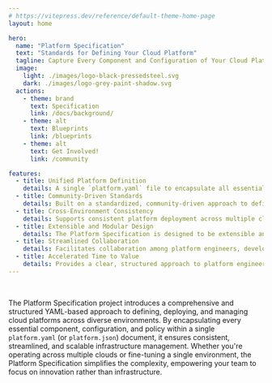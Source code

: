 ```yaml
---
# https://vitepress.dev/reference/default-theme-home-page
layout: home

hero:
  name: "Platform Specification"
  text: "Standards for Defining Your Cloud Platform"
  tagline: Capture Every Component and Configuration of Your Cloud Platform and Infrastructure in One Unified Standard
  image:
    light: ./images/logo-black-pressedsteel.svg
    dark: ./images/logo-grey-paint-shadow.svg
  actions:
    - theme: brand
      text: Specification
      link: /docs/background/
    - theme: alt
      text: Blueprints
      link: /blueprints
    - theme: alt
      text: Get Involved!
      link: /community

features:
  - title: Unified Platform Definition
    details: A single `platform.yaml` file to encapsulate all essential components, configurations, and policies of your cloud platform.
  - title: Community-Driven Standards
    details: Built on a standardized, community-driven approach to defining cloud platforms.
  - title: Cross-Environment Consistency
    details: Supports consistent platform deployment across multiple cloud providers and environments.
  - title: Extensible and Modular Design
    details: The Platform Specification is designed to be extensible and modular, allowing for easy integration of new components and configurations.
  - title: Streamlined Collaboration
    details: Facilitates collaboration among platform engineers, developers, and operations teams through a shared, transparent configuration file.
  - title: Accelerated Time to Value
    details: Provides a clear, structured approach to platform engineering, reducing the learning curve for new team members and accelerating platform deployment.
---
```


<style>
:root {
  /* --vp-home-hero-name-color: transparent;
  --vp-home-hero-name-background: -webkit-linear-gradient(120deg, #bd34fe 30%, #41d1ff); */

  --vp-home-hero-name-color: transparent;
  --vp-home-hero-name-background: -webkit-linear-gradient(120deg, #3451b2 30%, #8596d0);

  /*--vp-home-hero-image-background-image: linear-gradient(-45deg, #3451b2 50%, #3451b2 50%);*/
  --vp-home-hero-image-background-image: linear-gradient(-45deg, #99a8d8 50%, #99a8d8 50%);
  --vp-home-hero-image-filter: blur(44px);
}

@media (min-width: 640px) {
  :root {
    --vp-home-hero-image-filter: blur(56px);
  }
}

@media (min-width: 960px) {
  :root {
    --vp-home-hero-image-filter: blur(68px);
  }
}
</style>
<p>&nbsp;</p>

The Platform Specification project introduces a comprehensive and structured YAML-based approach to defining, deploying, and managing cloud platforms across diverse environments. By encapsulating every essential component, configuration, and policy within a single `platform.yaml` (or `platform.json`) document, it ensures consistent, streamlined, and scalable infrastructure management. Whether you're operating across multiple clouds or fine-tuning a single environment, the Platform Specification simplifies the complexity, empowering your team to focus on innovation rather than infrastructure.
